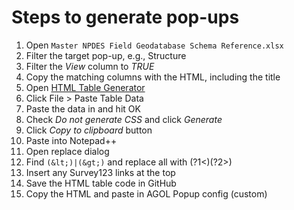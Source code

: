 # Steps to generate pop-ups

1. Open `Master NPDES Field Geodatabase Schema Reference.xlsx`
2. Filter the target pop-up, e.g., Structure
3. Filter the _View_ column to _TRUE_
4. Copy the matching columns with the HTML, including the title
5. Open [HTML Table Generator](https://www.tablesgenerator.com/html_tables)
6. Click File > Paste Table Data
7. Paste the data in and hit OK
8. Check _Do not generate CSS_ and click _Generate_
9. Click _Copy to clipboard_ button
10. Paste into Notepad++
11. Open replace dialog
12. Find `(&lt;)|(&gt;)` and replace all with (?1<)(?2>)
13. Insert any Survey123 links at the top
13. Save the HTML table code in GitHub
14. Copy the HTML and paste in AGOL Popup config (custom)
